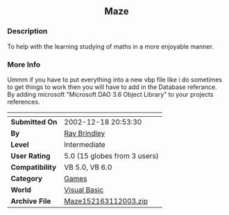 ﻿<div align="center">

## Maze


</div>

### Description

To help with the learning studying of maths in a more enjoyable manner.
 
### More Info
 
Ummm if you have to put everything into a new vbp file like i do sometimes to get things to work then you will have to add in the Database referance. By adding microsoft "Microsoft DAO 3.6 Object Library" to your projects references.


<span>             |<span>
---                |---
**Submitted On**   |2002-12-18 20:53:30
**By**             |[Ray Brindley](https://github.com/Planet-Source-Code/PSCIndex/blob/master/ByAuthor/ray-brindley.md)
**Level**          |Intermediate
**User Rating**    |5.0 (15 globes from 3 users)
**Compatibility**  |VB 5\.0, VB 6\.0
**Category**       |[Games](https://github.com/Planet-Source-Code/PSCIndex/blob/master/ByCategory/games__1-38.md)
**World**          |[Visual Basic](https://github.com/Planet-Source-Code/PSCIndex/blob/master/ByWorld/visual-basic.md)
**Archive File**   |[Maze152163112003\.zip](https://github.com/Planet-Source-Code/ray-brindley-maze__1-41624/archive/master.zip)









